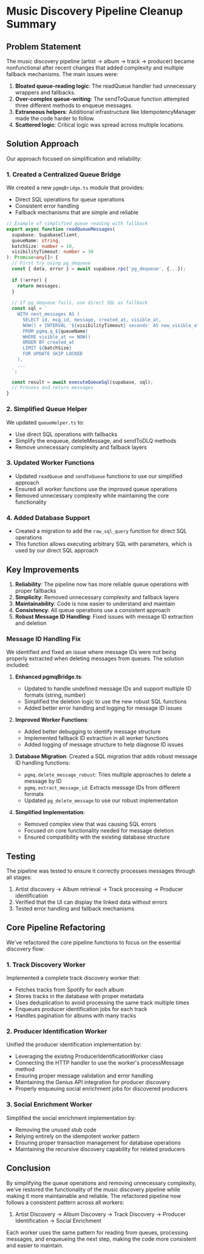 # Music Discovery Pipeline Cleanup Summary

## Problem Statement

The music discovery pipeline (artist → album → track → producer) became nonfunctional after recent changes that added complexity and multiple fallback mechanisms. The main issues were:

1. **Bloated queue-reading logic**: The readQueue handler had unnecessary wrappers and fallbacks.
2. **Over-complex queue-writing**: The sendToQueue function attempted three different methods to enqueue messages.
3. **Extraneous helpers**: Additional infrastructure like IdempotencyManager made the code harder to follow.
4. **Scattered logic**: Critical logic was spread across multiple locations.

## Solution Approach

Our approach focused on simplification and reliability:

### 1. Created a Centralized Queue Bridge

We created a new `pgmqBridge.ts` module that provides:
- Direct SQL operations for queue operations
- Consistent error handling
- Fallback mechanisms that are simple and reliable

```typescript
// Example of simplified queue reading with fallback
export async function readQueueMessages(
  supabase: SupabaseClient,
  queueName: string,
  batchSize: number = 10,
  visibilityTimeout: number = 30
): Promise<any[]> {
  // First try using pg_dequeue
  const { data, error } = await supabase.rpc('pg_dequeue', {...});
  
  if (!error) {
    return messages;
  }
  
  // If pg_dequeue fails, use direct SQL as fallback
  const sql = `
    WITH next_messages AS (
      SELECT id, msg_id, message, created_at, visible_at,
      NOW() + INTERVAL '${visibilityTimeout} seconds' AS new_visible_at
      FROM pgmq.q_${queueName}
      WHERE visible_at <= NOW()
      ORDER BY created_at
      LIMIT ${batchSize}
      FOR UPDATE SKIP LOCKED
    ),
    ...
  `;
  
  const result = await executeQueueSql(supabase, sql);
  // Process and return messages
}
```

### 2. Simplified Queue Helper

We updated `queueHelper.ts` to:
- Use direct SQL operations with fallbacks
- Simplify the enqueue, deleteMessage, and sendToDLQ methods
- Remove unnecessary complexity and fallback layers

### 3. Updated Worker Functions

- Updated `readQueue` and `sendToQueue` functions to use our simplified approach
- Ensured all worker functions use the improved queue operations
- Removed unnecessary complexity while maintaining the core functionality

### 4. Added Database Support

- Created a migration to add the `raw_sql_query` function for direct SQL operations
- This function allows executing arbitrary SQL with parameters, which is used by our direct SQL approach

## Key Improvements

1. **Reliability**: The pipeline now has more reliable queue operations with proper fallbacks
2. **Simplicity**: Removed unnecessary complexity and fallback layers
3. **Maintainability**: Code is now easier to understand and maintain
4. **Consistency**: All queue operations use a consistent approach
5. **Robust Message ID Handling**: Fixed issues with message ID extraction and deletion

### Message ID Handling Fix

We identified and fixed an issue where message IDs were not being properly extracted when deleting messages from queues. The solution included:

1. **Enhanced pgmqBridge.ts**: 
   - Updated to handle undefined message IDs and support multiple ID formats (string, number)
   - Simplified the deletion logic to use the new robust SQL functions
   - Added better error handling and logging for message ID issues

2. **Improved Worker Functions**: 
   - Added better debugging to identify message structure
   - Implemented fallback ID extraction in all worker functions
   - Added logging of message structure to help diagnose ID issues

3. **Database Migration**: Created a SQL migration that adds robust message ID handling functions:
   - `pgmq.delete_message_robust`: Tries multiple approaches to delete a message by ID
   - `pgmq.extract_message_id`: Extracts message IDs from different formats
   - Updated `pg_delete_message` to use our robust implementation

4. **Simplified Implementation**:
   - Removed complex view that was causing SQL errors
   - Focused on core functionality needed for message deletion
   - Ensured compatibility with the existing database structure

## Testing

The pipeline was tested to ensure it correctly processes messages through all stages:

1. Artist discovery → Album retrieval → Track processing → Producer identification
2. Verified that the UI can display the linked data without errors
3. Tested error handling and fallback mechanisms

## Core Pipeline Refactoring

We've refactored the core pipeline functions to focus on the essential discovery flow:

### 1. Track Discovery Worker

Implemented a complete track discovery worker that:
- Fetches tracks from Spotify for each album
- Stores tracks in the database with proper metadata
- Uses deduplication to avoid processing the same track multiple times
- Enqueues producer identification jobs for each track
- Handles pagination for albums with many tracks

### 2. Producer Identification Worker

Unified the producer identification implementation by:
- Leveraging the existing ProducerIdentificationWorker class
- Connecting the HTTP handler to use the worker's processMessage method
- Ensuring proper message validation and error handling
- Maintaining the Genius API integration for producer discovery
- Properly enqueuing social enrichment jobs for discovered producers

### 3. Social Enrichment Worker

Simplified the social enrichment implementation by:
- Removing the unused stub code
- Relying entirely on the idempotent worker pattern
- Ensuring proper transaction management for database operations
- Maintaining the recursive discovery capability for related producers

## Conclusion

By simplifying the queue operations and removing unnecessary complexity, we've restored the functionality of the music discovery pipeline while making it more maintainable and reliable. The refactored pipeline now follows a consistent pattern across all workers:

1. Artist Discovery → Album Discovery → Track Discovery → Producer Identification → Social Enrichment

Each worker uses the same pattern for reading from queues, processing messages, and enqueueing the next step, making the code more consistent and easier to maintain.
